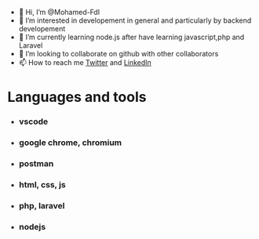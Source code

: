 - 👋 Hi, I’m @Mohamed-Fdl
- 👀 I’m interested in developement in general and particularly by backend developement
- 🌱 I’m currently learning node.js after have learning javascript,php and Laravel
- 💞️ I’m looking to collaborate on github with other collaborators
- 📫 How to reach me [Twitter](https://twitter.com/Mohamed62378852/) and [LinkedIn](https://www.linkedin.com/in/mohamed-fadel-84170b220/)


# Languages and tools

- ### vscode
- ### google chrome, chromium
- ### postman
- ### html, css, js
- ### php, laravel
- ### nodejs


          
          

<!---
Mohamed-Fdl/Mohamed-Fdl is a ✨ special ✨ repository because its `README.md` (this file) appears on your GitHub profile.
You can click the Preview link to take a look at your changes.
--->
